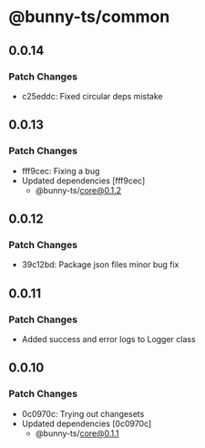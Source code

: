 # @bunny-ts/common

## 0.0.14

### Patch Changes

- c25eddc: Fixed circular deps mistake

## 0.0.13

### Patch Changes

- fff9cec: Fixing a bug
- Updated dependencies [fff9cec]
  - @bunny-ts/core@0.1.2

## 0.0.12

### Patch Changes

- 39c12bd: Package json files minor bug fix

## 0.0.11

### Patch Changes

- Added success and error logs to Logger class

## 0.0.10

### Patch Changes

- 0c0970c: Trying out changesets
- Updated dependencies [0c0970c]
  - @bunny-ts/core@0.1.1

